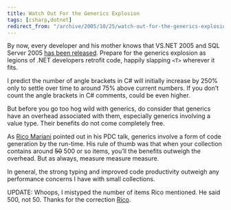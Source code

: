 ```yaml
---
title: Watch Out For the Generics Explosion
tags: [csharp,dotnet]
redirect_from: "/archive/2005/10/25/watch-out-for-the-generics-explosion.aspx/"
---
```


By now, every developer and his mother knows that VS.NET 2005 and SQL
Server 2005 [has been
released](http://blogs.msdn.com/somasegar/archive/2005/10/27/485665.aspx).
Prepare for the generics explosion as legions of .NET developers
retrofit code, happily slapping `<T>` wherever it fits.

I predict the number of angle brackets in C# will initially increase by
250% only to settle over time to around 75% above current numbers. If
you don’t count the angle brackets in C# comments, could be even
higher.

But before you go too hog wild with generics, do consider that generics
have an overhead associated with them, especially generics involving a
value type. Their benefits do not come completely free.

As [Rico Mariani](http://blogs.msdn.com/ricom/) pointed out in his PDC
talk, generics involve a form of code generation by the run-time. His
rule of thumb was that when your collection contains around ~~50~~ 500
or so items, you’ll the benefits outweigh the overhead. But as always,
measure measure measure.

In general, the strong typing and improved code productivity outweigh
any performance concerns I have with small collections.

UPDATE: Whoops, I mistyped the number of items Rico mentioned. He said
500, not 50. Thanks for the correction
[Rico](http://blogs.msdn.com/ricom/).

